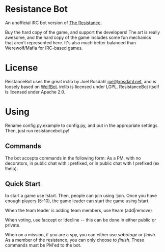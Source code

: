 Resistance Bot
==============

An unofficial IRC bot version of [The Resistance](http://boardgamegeek.com/boardgame/41114/the-resistance).

Buy the hard copy of the game, and support the developers! The art is really awesome, and the hard copy of the game includes some fun mechanics that aren't represented here. It's also much better balanced than Werewolf/Mafia for IRC-based games.

License
=======
ReistanceBot uses the great irclib by Joel Rosdahl <joel@rosdahl.net>, and is loosely based on [WolfBot](https://code.google.com/p/ircbot-collection/). irclib is licensed under LGPL. ResistanceBot itself is licensed under Apache 2.0.

Using
=====
Rename config.py.example to config.py, and put in the appropriate settings. Then, just run resistancebot.py!

Commands
--------
The bot accepts commands in the following form: As a PM, with no decorators, in public chat with <botname>: prefixed, or in public chat with ! prefixed (ex !help).

Quick Start
-------
to start a game use !start. Then, people can join using !join. Once you have enough players (5-10), the game leader can start the game using !start.

When the team leader is adding team members, use !team (add|remove) <nick>

When voting, use !accept or !decline -- this can be done in either public or private.

When on a mission, if you are a spy, you can either use *sabotage* or *finish*. As a member of the resistance, you can only choose to *finish*. These commands must be PM'ed to the bot.
